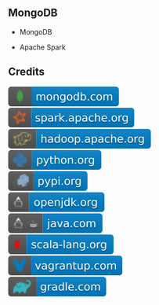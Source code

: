 MongoDB 
-------

- MongoDB

- Apache Spark

Credits
-------
[![image](
https://github.com/RajaniCode/S/blob/main/Reference/Badges/mongodb.com.svg?raw=true)](https://mongodb.com)  
[![image](
https://github.com/RajaniCode/S/blob/main/Reference/Badges/spark.apache.org.svg?raw=true)](https://spark.apache.org)  
[![image](
https://github.com/RajaniCode/S/blob/main/Reference/Badges/hadoop.apache.org.svg?raw=true)](https://hadoop.apache.org)  
[![image](
https://github.com/RajaniCode/S/blob/main/Reference/Badges/python.org.svg?raw=true)](https://python.org)  
[![image](
https://github.com/RajaniCode/S/blob/main/Reference/Badges/pypi.org.svg?raw=true)](https://pypi.org)  
[![image](
https://github.com/RajaniCode/S/blob/main/Reference/Badges/openjdk.org.svg?raw=true)](https://openjdk.org)  
[![image](
https://github.com/RajaniCode/S/blob/main/Reference/Badges/java.com.svg?raw=true)](https://java.com)  
[![image](
https://github.com/RajaniCode/S/blob/main/Reference/Badges/scala-lang.org.svg?raw=true)](https://scala-lang.org)  
[![image](
https://github.com/RajaniCode/S/blob/main/Reference/Badges/vagrantup.com.svg?raw=true)](https://vagrantup.com)  
[![image](
https://github.com/RajaniCode/S/blob/main/Reference/Badges/gradle.com.svg?raw=true)](https://gradle.com)
